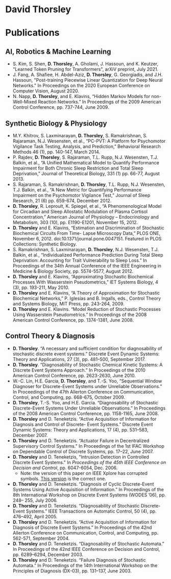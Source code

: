 # David Thorsley
# Publications
## AI, Robotics & Machine Learning
* S. Kim, S. Shen, **D. Thorsley**, A. Gholami, J. Hassoun, and K. Keutzer, "Learned Token Pruning for Transformers", arXiV preprint, July 2021.
* J. Fang, A. Shafiee, H. Abdel-Aziz, **D. Thorsley**, G. Georgiadis, and J.H. Hassoun, "Post-training Piecewise Linear Quantization for Deep Neural Networks." In Proceedings on the 2020 European Conference on Computer Vision, August 2020.
* N. Napp, **D. Thorsley**, and E. Klavins, “Hidden Markov Models for non-Well-Mixed Reaction Networks.” In Proceedings of the 2009 American Control Conference, pp. 737-744, June 2009.

## Synthetic Biology & Physiology
* M.Y. Khitrov, S. Laxminarayan, **D. Thorsley**, S. Ramakrishnan, S. Rajaraman, N.J. Wesensten, et al., “PC-PVT: A Platform for Psychomotor Vigilance Task Testing, Analysis, and Prediction,” Behavioral Research Methods 46 (1), pp. 140-147, March 2014.
* P. Rajdev, **D. Thorsley**, S. Rajaraman, T.L. Rupp, N.J. Wesensten, T.J. Balkin, et al., “A Unified Mathematical Model to Quantify Performance Impairment for Both Chronic Sleep Restriction and Total Sleep Deprivation,” Journal of Theoretical Biology, 331 (1) pp. 66-77, August 2013.
* S. Rajaraman, S. Ramakrishnan, **D. Thorsley**, T.L. Rupp, N.J. Wesensten, T.J. Balkin, et al., “A New Metric for Quantifying Performance Impairment on the Psychomotor Vigilance Test,” Journal of Sleep Research, 21 (6) pp. 659-674, December 2012.
* **D. Thorsley**, R. Leproult, K. Spiegel, et al., “A Phenomenological Model for Circadian and Sleep Allostatic Modulation of Plasma Cortisol Concentration,” American Journal of Physiology – Endocrinology and Metabolism, 303 (10), pp. E1190-E1201, November 15, 2012.
* **D. Thorsley** and E. Klavins, “Estimation and Discrimination of Stochastic Biochemical Circuits From Time- Lapse Microscopy Data,” PLOS ONE, November 6, 2012. doi:10.1371/journal.pone.0047151. Featured in PLOS Collections: Synthetic Biology.
* S. Ramakrishnan, S. Laxminarayan, **D. Thorsley**, N.J. Wesensten, T.J. Balkin, et al., “Individualized Performance Prediction During Total Sleep Deprivation: Accounting for Trait Vulnerability to Sleep Loss.” In Proceedings of the 34th Annual Conference of the IEEE Engineering in Medicine & Biology Society, pp. 5574-5577, August 2012.
* **D. Thorsley** and E. Klavins, “Approximating Stochastic Biochemical Processes With Wasserstein Pseudometrics,” IET Systems Biology, 4 (3), pp. 193-211, May 2010.
* **D. Thorsley** and E. Klavins, “A Theory of Approximation for Stochastic Biochemical Networks,” P. Iglesias and B. Ingalls, eds., Control Theory and Systems Biology, MIT Press, pp. 243-264, 2009.
* **D. Thorsley** and E. Klavins. “Model Reduction of Stochastic Processes Using Wasserstein Pseudometrics.” In Proceedings of the 2008 American Control Conference, pp. 1374-1381, June 2008.

## Control Theory & Diagnosis
* **D. Thorsley**. “A necessary and sufficient condition for diagnosability of stochastic discrete event systems.” Discrete Event Dynamic Systems: Theory and Applications, 27 (3), pp. 481–500, September 2017.
* **D. Thorsley**. “Diagnosability of Stochastic Chemical Kinetic Systems: A Discrete Event Systems Approach.” In Proceedings of the 2010 American Control Conference, pp. 2623-2630, June 2010.
* W.-C. Lin, H.E. Garcia, **D. Thorsley**, and T.-S. Yoo, “Sequential Window Diagnoser for Discrete-Event Systems under Unreliable Observations.” In Proceedings of the 47th Allerton Conference on Communication, Control, and Computing, pp. 668-675, October 2009.
* **D. Thorsley**, T.-S. Yoo, and H.E. Garcia. “Diagnosability of Stochastic Discrete-Event Systems Under Unreliable Observations.” In Proceedings of the 2008 American Control Conference, pp. 1158-1165, June 2008.
* **D. Thorsley** and D. Teneketzis. “Active Acquisition of Information for Diagnosis and Control of Discrete- Event Systems.” Discrete Event Dynamic Systems: Theory and Applications, 17 (4), pp. 531–583, December 2007.
* **D. Thorsley** and D. Teneketzis. “Actuator Failure in Decentralized Supervisory Control Systems.” In Proceedings of the 1st IFAC Workshop on Dependable Control of Discrete Systems, pp. 17–22, June 2007.
* **D. Thorsley** and D. Teneketzis, "Intrusion Detection in Controlled Discrete Event Systems." In _Proceedings of the 45th IEEE Conference on Decision and Control_, pp. 6047-6054, Dec. 2006.
  * Note: the version of this paper on IEEE Xplore has corrupted symbols. [This version](./pubs/CDC2006.pdf) is the correct one.
* **D. Thorsley** and D. Teneketzis. “Diagnosis of Cyclic Discrete-Event Systems Using Active Acquisition of Information.” In Proceedings of the 8th International Workshop on Discrete Event Systems (WODES ’06), pp. 248– 255, July 2006.
* **D. Thorsley** and D. Teneketzis. “Diagnosability of Stochastic Discrete-Event Systems.” IEEE Transactions on Automatic Control, 50 (4), pp. 476–492, April 2005.
* **D. Thorsley** and D. Teneketzis. “Active Acquisition of Information for Diagnosis of Discrete Event Systems.” In Proceedings of the 42nd Allerton Conference on Communication, Control, and Computing, pp. 562-571, September 2004.
* **D. Thorsley** and D. Teneketzis. “Diagnosability of Stochastic Automata.” In Proceedings of the 42nd IEEE Conference on Decision and Control, pp. 6289–6294, December 2003.
* **D. Thorsley** and D. Teneketzis. “Failure Diagnosis of Stochastic Automata.” In Proceedings of the 14th International Workshop on the Principles of Diagnosis (DX-03), pp. 131–137, June 2003.